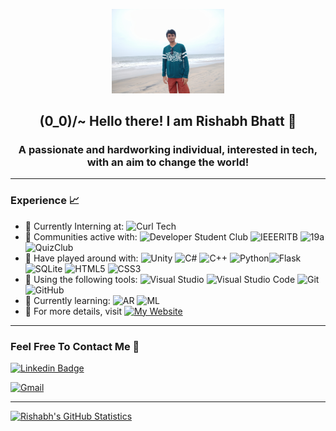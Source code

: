 <p align="center">
    <img src="Assets/RishabhBhatt.jpg" width="180">
</p>
<h2 align="center"> (0_0)/~ Hello there! I am Rishabh Bhatt 👋 </h2>
<h3 align="center"> A passionate and hardworking individual, interested in tech, with an aim to change the world! </h3>



---

### Experience 📈

- 🤵 Currently Interning at: ![Curl Tech](http://img.shields.io/badge/-CurlTech-purple?style=plastic&link=https://curl.tech/)  
- 🙌 Communities active with: ![Developer Student Club](https://img.shields.io/badge/-Developer_Student_Club_RIT-red?style=plastic&logo=google&logoColor=white&link=https://github.com/DSC-RIT) ![IEEERITB](http://img.shields.io/badge/-IEEERITB-white?style=plastic&logo=ieee&logoColor=black) ![19a](https://img.shields.io/badge/-19a-blue?style=plastic)  ![QuizClub](https://img.shields.io/badge/-QuizClub-blue?style=plastic)  
- 🔭 Have played around with:   ![Unity](http://img.shields.io/badge/-Unity-purple?style=plastic&logo=Unity&logoColor=white) ![C#](http://img.shields.io/badge/-C%23-orange?style=plastic&logo=c-sharp&logoColor=white) ![C++](https://img.shields.io/badge/-C++-red?style=plastic&logo=c++&amp;logoColor=white)  ![Python](https://img.shields.io/badge/-Python-white?style=plastic&logo=python)![Flask](https://img.shields.io/badge/-flask-azure?style=plastic&logo=flask&logoColor=blue) ![SQLite](https://img.shields.io/badge/-SQLite-yellow?style=plastic&amp&logo=sqlite&amp;logoColor=white) ![HTML5](https://img.shields.io/badge/-HTML5-E34F26?style=plastic&logo=html5&logoColor=white) ![CSS3](https://img.shields.io/badge/-CSS3-1572B6?style=plastic&logo=css3) 
- 🔧 Using the following tools: ![Visual Studio](https://img.shields.io/badge/-Visual_Studio-violet?style=plastic&logo=visual-studio) ![Visual Studio Code](https://img.shields.io/badge/-VS_Code-blue?style=plastic&logo=visual-studio-code) ![Git](https://img.shields.io/badge/-Git-orange?style=plastic&logo=git&logoColor=white) ![GitHub](https://img.shields.io/badge/-GitHub-purple?style=plastic&logo=github)
- 🌱 Currently learning: ![AR](https://img.shields.io/badge/-AR-blue?style=plastic)  ![ML](https://img.shields.io/badge/-ML-blue?style=plastic)
- 📜 For more details, visit [![My Website](https://img.shields.io/badge/-My_Website-blue?style=plastic)](https://sites.google.com/view/rishabhbhatt/home)

---

### Feel Free To Contact Me 📱

[![Linkedin Badge](https://img.shields.io/badge/-RishabhBhatt-blue?style=plastic&logo=Linkedin&logoColor=white&link=https://www.linkedin.com/in/rishabhbhatt159/)](https://www.linkedin.com/in/rishabhbhatt159/)

 [![Gmail](https://img.shields.io/badge/rishabhbhatt159@gmail.com-white?style=plastic&logo=Gmail&logoColor=&link=mailto:rishabhbhatt159@gmail.com)](mailto:rishabhbhatt159@gmail.com)

---
[![Rishabh's GitHub Statistics](https://github-readme-stats.vercel.app/api?username=wrathtitan)](https://github.com/wrathtitan/wrathtitan)

